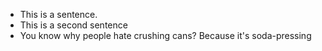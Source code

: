 *  This is a sentence.
*  This is a second sentence
*  You know why people hate crushing cans? Because it's soda-pressing